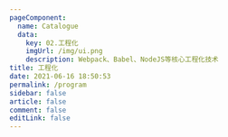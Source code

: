 ```yaml
---
pageComponent:
  name: Catalogue
  data:
    key: 02.工程化
    imgUrl: /img/ui.png
    description: Webpack、Babel、NodeJS等核心工程化技术
title: 工程化
date: 2021-06-16 18:50:53
permalink: /program
sidebar: false
article: false
comment: false
editLink: false
---
```

